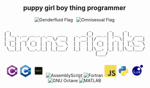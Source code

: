 <div align="center">

  <h2>puppy girl boy thing programmer</h2>

  <p>
    <img src="https://upload.wikimedia.org/wikipedia/commons/thumb/b/b8/Genderfluidity_Pride-Flag.svg/2560px-Genderfluidity_Pride-Flag.svg.png" alt="Genderfluid Flag" width="40" height="25" />
    &nbsp;
    <img src="https://upload.wikimedia.org/wikipedia/commons/0/0b/Omnisexuality_flag.svg" alt="Omnisexual Flag" width="40" height="25" />
  </p>

  <pre>
  _                               _       _     _        
 | |_ _ __ __ _ _ __  ___    _ __(_) __ _| |__ | |_ ___  
 | __| '__/ _` | '_ \/ __|  | '__| |/ _` | '_ \| __/ __| 
 | |_| | | (_| | | | \__ \  | |  | | (_| | | | | |_\__ \ 
  \__|_|  \__,_|_| |_|___/  |_|  |_|\__, |_| |_|\__|___/ 
                                     |___/                
  </pre>

  <p>
    <img src="https://raw.githubusercontent.com/devicons/devicon/master/icons/csharp/csharp-original.svg" alt="C#" width="40" />
    <img src="https://raw.githubusercontent.com/devicons/devicon/master/icons/cplusplus/cplusplus-original.svg" alt="C++" width="40" />
    <img src="https://raw.githubusercontent.com/github/explore/e495457f5ff28c343f9e422f8e3cf80fd3e80890/topics/assembly/assembly.png" alt="Assembly" width="40" />
    <img src="https://upload.wikimedia.org/wikipedia/commons/0/00/AssemblyScript_logo_2020.svg" alt="AssemblyScript" width="40" />
    <img src="https://upload.wikimedia.org/wikipedia/commons/b/b8/Fortran_logo.svg" alt="Fortran" width="40" />
    <img src="https://raw.githubusercontent.com/devicons/devicon/master/icons/javascript/javascript-original.svg" alt="JavaScript" width="40" />
    <img src="https://raw.githubusercontent.com/devicons/devicon/master/icons/python/python-original.svg" alt="Python" width="40" />
    <img src="https://raw.githubusercontent.com/devicons/devicon/master/icons/lua/lua-original.svg" alt="Lua" width="40" />
    <img src="https://upload.wikimedia.org/wikipedia/commons/6/6a/Gnu-octave-logo.svg" alt="GNU Octave" width="40" />
    <img src="https://upload.wikimedia.org/wikipedia/commons/2/21/Matlab_Logo.png" alt="MATLAB" width="40" />
  </p>

</div>
